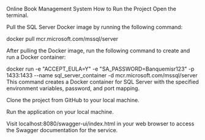 Online Book Management System
How to Run the Project
Open the terminal.

Pull the SQL Server Docker image by running the following command:

docker pull mcr.microsoft.com/mssql/server

After pulling the Docker image, run the following command to create and run a Docker container:

docker run -e "ACCEPT_EULA=Y" -e "SA_PASSWORD=Banquemisr123" -p 1433:1433 --name sql_server_container -d mcr.microsoft.com/mssql/server
This command creates a Docker container for SQL Server with the specified environment variables, password, and port mapping.

Clone the project from GitHub to your local machine.

Run the application on your local machine.

Visit localhost:8080/swagger-ui/index.html in your web browser to access the Swagger documentation for the service.

